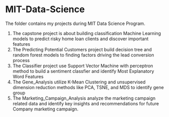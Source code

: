 # MIT-Data-Science
The folder contains my projects during MIT Data Science Program.

1. The capstone project is about building classification Machine Learning models to predict risky home loan clients and discover important features
2. The Predicting Potential Customers project build decision tree and random forest models to finding factors driving the lead conversion process
3. The Classifier project use Support Vector Machine with perceptron method to build a sentiment classfier and identify Most Explanatory Word Features
4. The Gene_Analysis utilize K-Mean Clustering and unsupervised dimension reduction methods like PCA, TSNE, and MDS to identify gene group
5. The Marketing_Campaign_Analysis analyze the marketing campaign related data and identify key insights and recommendations for future Company marketing campaign.
